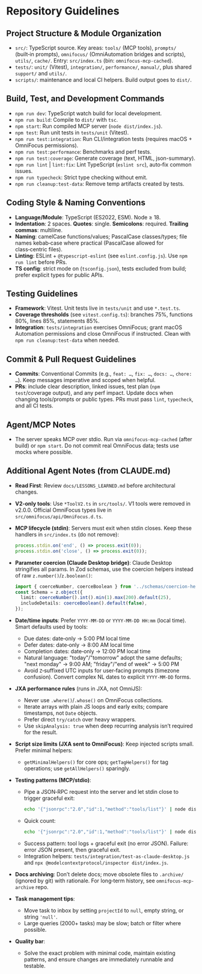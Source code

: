 # Repository Guidelines

## Project Structure & Module Organization
- `src/`: TypeScript source. Key areas: `tools/` (MCP tools), `prompts/` (built‑in prompts), `omnifocus/` (OmniAutomation bridges and scripts), `utils/`, `cache/`. Entry: `src/index.ts` (bin: `omnifocus-mcp-cached`).
- `tests/`: `unit/` (Vitest), `integration/`, `performance/`, `manual/`, plus shared `support/` and `utils/`.
- `scripts/`: maintenance and local CI helpers. Build output goes to `dist/`.

## Build, Test, and Development Commands
- `npm run dev`: TypeScript watch build for local development.
- `npm run build`: Compile to `dist/` with `tsc`.
- `npm start`: Run compiled MCP server (`node dist/index.js`).
- `npm test`: Run unit tests in `tests/unit` (Vitest).
- `npm run test:integration`: Run CLI/integration tests (requires macOS + OmniFocus permissions).
- `npm run test:performance`: Benchmarks and perf tests.
- `npm run test:coverage`: Generate coverage (text, HTML, json-summary).
- `npm run lint` | `lint:fix`: Lint TypeScript (`eslint src`), auto‑fix common issues.
- `npm run typecheck`: Strict type checking without emit.
- `npm run cleanup:test-data`: Remove temp artifacts created by tests.

## Coding Style & Naming Conventions
- **Language/Module**: TypeScript (ES2022, ESM). Node ≥ 18.
- **Indentation**: 2 spaces. **Quotes**: single. **Semicolons**: required. **Trailing commas**: multiline.
- **Naming**: camelCase functions/values; PascalCase classes/types; file names kebab‑case where practical (PascalCase allowed for class‑centric files).
- **Linting**: ESLint + `@typescript-eslint` (see `eslint.config.js`). Use `npm run lint` before PRs.
- **TS config**: strict mode on (`tsconfig.json`), tests excluded from build; prefer explicit types for public APIs.

## Testing Guidelines
- **Framework**: Vitest. Unit tests live in `tests/unit` and use `*.test.ts`.
- **Coverage thresholds** (see `vitest.config.ts`): branches 75%, functions 80%, lines 85%, statements 85%.
- **Integration**: `tests/integration` exercises OmniFocus; grant macOS Automation permissions and close OmniFocus if instructed. Clean with `npm run cleanup:test-data` when needed.

## Commit & Pull Request Guidelines
- **Commits**: Conventional Commits (e.g., `feat: …`, `fix: …`, `docs: …`, `chore: …`). Keep messages imperative and scoped when helpful.
- **PRs**: include clear description, linked issues, test plan (`npm test`/coverage output), and any perf impact. Update docs when changing tools/prompts or public types. PRs must pass `lint`, `typecheck`, and all CI tests.

## Agent/MCP Notes
- The server speaks MCP over stdio. Run via `omnifocus-mcp-cached` (after build) or `npm start`. Do not commit real OmniFocus data; tests use mocks where possible.

## Additional Agent Notes (from CLAUDE.md)

- **Read First**: Review `docs/LESSONS_LEARNED.md` before architectural changes.
- **V2‑only tools**: Use `*ToolV2.ts` in `src/tools/`. V1 tools were removed in v2.0.0. Official OmniFocus types live in `src/omnifocus/api/OmniFocus.d.ts`.
- **MCP lifecycle (stdin)**: Servers must exit when stdin closes. Keep these handlers in `src/index.ts` (do not remove):

  ```ts
  process.stdin.on('end', () => process.exit(0));
  process.stdin.on('close', () => process.exit(0));
  ```

- **Parameter coercion (Claude Desktop bridge)**: Claude Desktop stringifies all params. In Zod schemas, use the coercion helpers instead of raw `z.number()`/`z.boolean()`:

  ```ts
  import { coerceNumber, coerceBoolean } from '../schemas/coercion-helpers.js';
  const Schema = z.object({
    limit: coerceNumber().int().min(1).max(200).default(25),
    includeDetails: coerceBoolean().default(false),
  });
  ```

- **Date/time inputs**: Prefer `YYYY-MM-DD` or `YYYY-MM-DD HH:mm` (local time). Smart defaults used by tools:
  - Due dates: date‑only → 5:00 PM local time
  - Defer dates: date‑only → 8:00 AM local time
  - Completion dates: date‑only → 12:00 PM local time
  - Natural language: "today"/"tomorrow" adopt the same defaults; "next monday" → 9:00 AM; "friday"/"end of week" → 5:00 PM
  - Avoid `Z`‑suffixed UTC inputs for user‑facing prompts (timezone confusion). Convert complex NL dates to explicit `YYYY‑MM‑DD` forms.

- **JXA performance rules** (runs in JXA, not OmniJS):
  - Never use `.where()`/`.whose()` on OmniFocus collections.
  - Iterate arrays with plain JS loops and early exits; compare timestamps, not `Date` objects.
  - Prefer direct `try/catch` over heavy wrappers.
  - Use `skipAnalysis: true` when deep recurring analysis isn’t required for the result.

- **Script size limits (JXA sent to OmniFocus)**: Keep injected scripts small. Prefer minimal helpers:
  - `getMinimalHelpers()` for core ops; `getTagHelpers()` for tag operations; use `getAllHelpers()` sparingly.

- **Testing patterns (MCP/stdio)**:
  - Pipe a JSON‑RPC request into the server and let stdin close to trigger graceful exit:
    ```bash
    echo '{"jsonrpc":"2.0","id":1,"method":"tools/list"}' | node dist/index.js
    ```
  - Quick count:
    ```bash
    echo '{"jsonrpc":"2.0","id":1,"method":"tools/list"}' | node dist/index.js | jq -r '.result.tools | length'
    ```
  - Success pattern: tool logs + graceful exit (no error JSON). Failure: error JSON present, then graceful exit.
  - Integration helpers: `tests/integration/test-as-claude-desktop.js` and `npx @modelcontextprotocol/inspector dist/index.js`.

- **Docs archiving**: Don’t delete docs; move obsolete files to `.archive/` (ignored by git) with rationale. For long‑term history, see `omnifocus-mcp-archive` repo.

- **Task management tips**:
  - Move task to inbox by setting `projectId` to `null`, empty string, or string `'null'`.
  - Large queries (2000+ tasks) may be slow; batch or filter where possible.

- **Quality bar**:
  - Solve the exact problem with minimal code, maintain existing patterns, and ensure changes are immediately runnable and testable.
